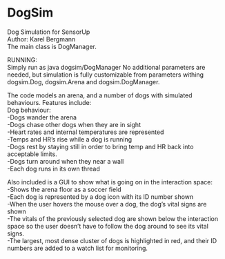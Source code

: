 # DogSim
Dog Simulation for SensorUp<BR>
Author: Karel Bergmann<BR>
The main class is DogManager.<P>

RUNNING:<BR>
Simply run as java dogsim/DogManager  No additional parameters are needed, but simulation is fully customizable from parameters withing dogsim.Dog, dogsim.Arena and dogsim.DogManager.<P>

The code models an arena, and a number of dogs with simulated behaviours.  Features include:<BR>
Dog behaviour:<BR>
-Dogs wander the arena<BR>
-Dogs chase other dogs when they are in sight<BR>
-Heart rates and internal temperatures are represented<BR>
-Temps and HR’s rise while a dog is running<BR>
-Dogs rest by staying still in order to bring temp and HR back into acceptable limits.<BR>
-Dogs turn around when they near a wall<BR>
-Each dog runs in its own thread<P>

Also included is a GUI to show what is going on in the interaction space:<BR>
-Shows the arena floor as a soccer field<BR>
-Each dog is represented by a dog icon with its ID number shown<BR>
-When the user hovers the mouse over a dog, the dog’s vital signs are shown<BR>
-The vitals of the previously selected dog are shown below the interaction space so the user
	doesn’t have to follow the dog around to see its vital signs.<BR>
-The largest, most dense cluster of dogs is highlighted in red, and their ID numbers
	are added to a watch list for monitoring.<P>
